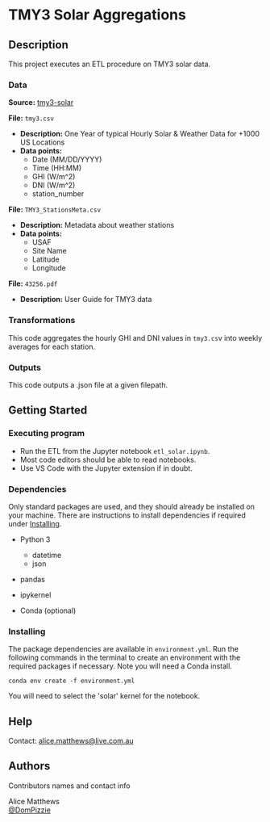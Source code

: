 # TMY3 Solar Aggregations

## Description

This project executes an ETL procedure on TMY3 solar data.

### Data
__Source:__ [tmy3-solar](https://www.kaggle.com/datasets/us-doe/tmy3-solar/code)

__File:__ `tmy3.csv`  
* __Description:__ One Year of typical Hourly Solar & Weather Data for +1000 US Locations
* __Data points:__ 
    * Date (MM/DD/YYYY)
    * Time (HH:MM)
    * GHI (W/m^2)
    * DNI (W/m^2)
    * station_number

__File:__ `TMY3_StationsMeta.csv`  
* __Description:__ Metadata about weather stations
* __Data points:__ 
    * USAF
    * Site Name
    * Latitude
    * Longitude

__File:__ `43256.pdf`
* __Description:__ User Guide for TMY3 data


### Transformations
This code aggregates the hourly GHI and DNI values in `tmy3.cs`v into weekly averages for each station.

### Outputs
This code outputs a .json file at a given filepath.

## Getting Started

### Executing program

* Run the ETL from the Jupyter notebook `etl_solar.ipynb`.
* Most code editors should be able to read notebooks.
* Use VS Code with the Jupyter extension if in doubt.

### Dependencies

Only standard packages are used, and they should already be installed on your machine.  There are instructions to install dependencies if required under [Installing](#installing).

* Python 3
    * datetime
    * json

* pandas
* ipykernel

* Conda (optional)

### Installing

The package dependencies are available in `environment.yml`.  Run the following commands in the terminal to create an environment with the required packages if necessary.  Note you will need a Conda install.

```
conda env create -f environment.yml
```

You will need to select the 'solar' kernel for the notebook.

## Help

Contact: alice.matthews@live.com.au

## Authors

Contributors names and contact info

Alice Matthews  
[@DomPizzie](https://github.com/alismat)


